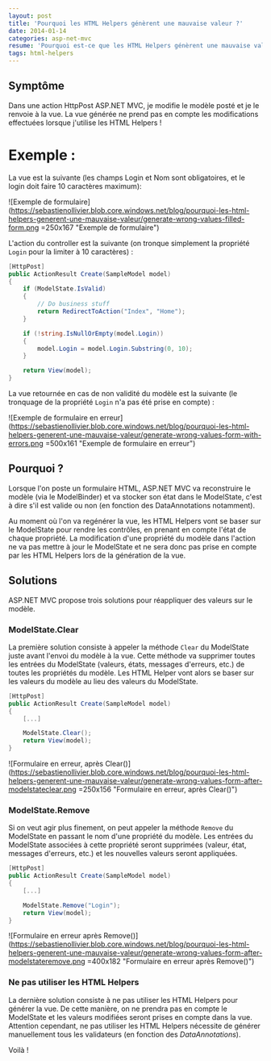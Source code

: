```yaml
---
layout: post
title: 'Pourquoi les HTML Helpers génèrent une mauvaise valeur ?'
date: 2014-01-14
categories: asp-net-mvc
resume: 'Pourquoi est-ce que les HTML Helpers génèrent une mauvaise valeur ? Pourquoi est-ce qu''ils utilisent l''ancienne valeur alors que je l''ai modifié dans le controller ? Voyons ça ensemble.'
tags: html-helpers
---
```

## Symptôme

Dans une action HttpPost ASP.NET MVC, je modifie le modèle posté et je le renvoie à la vue. La vue générée ne prend pas en compte les modifications effectuées lorsque j'utilise les HTML Helpers !

# Exemple :

La vue est la suivante (les champs Login et Nom sont obligatoires, et le login doit faire 10 caractères maximum):

![Exemple de formulaire](https://sebastienollivier.blob.core.windows.net/blog/pourquoi-les-html-helpers-generent-une-mauvaise-valeur/generate-wrong-values-filled-form.png =250x167 "Exemple de formulaire")

L'action du controller est la suivante (on tronque simplement la propriété `Login` pour la limiter à 10 caractères) :

```csharp
[HttpPost]
public ActionResult Create(SampleModel model)
{
    if (ModelState.IsValid)
    {
        // Do business stuff
        return RedirectToAction("Index", "Home");
    }

    if (!string.IsNullOrEmpty(model.Login))
    {
        model.Login = model.Login.Substring(0, 10);
    }

    return View(model);
}
```

La vue retournée en cas de non validité du modèle est la suivante (le tronquage de la propriété `Login` n'a pas été prise en compte) :

![Exemple de formulaire en erreur](https://sebastienollivier.blob.core.windows.net/blog/pourquoi-les-html-helpers-generent-une-mauvaise-valeur/generate-wrong-values-form-with-errors.png =500x161 "Exemple de formulaire en erreur")

## Pourquoi ?

Lorsque l'on poste un formulaire HTML, ASP.NET MVC va reconstruire le modèle (via le ModelBinder) et va stocker son état dans le ModelState, c'est à dire s'il est valide ou non (en fonction des DataAnnotations notamment).

Au moment où l'on va regénérer la vue, les HTML Helpers vont se baser sur le ModelState pour rendre les contrôles, en prenant en compte l'état de chaque propriété. La modification d'une propriété du modèle dans l'action ne va pas mettre à jour le ModelState et ne sera donc pas prise en compte par les HTML Helpers lors de la génération de la vue.

## Solutions

ASP.NET MVC propose trois solutions pour réappliquer des valeurs sur le modèle.

### ModelState.Clear

La première solution consiste à appeler la méthode `Clear` du ModelState juste avant l'envoi du modèle à la vue. Cette méthode va supprimer toutes les entrées du ModelState (valeurs, états, messages d'erreurs, etc.) de toutes les propriétés du modèle. Les HTML Helper vont alors se baser sur les valeurs du modèle au lieu des valeurs du ModelState.

```csharp
[HttpPost]
public ActionResult Create(SampleModel model)
{
    [...]

    ModelState.Clear();
    return View(model);
}
```

![Formulaire en erreur, après Clear()](https://sebastienollivier.blob.core.windows.net/blog/pourquoi-les-html-helpers-generent-une-mauvaise-valeur/generate-wrong-values-form-after-modelstateclear.png =250x156 "Formulaire en erreur, après Clear()")

### ModelState.Remove

Si on veut agir plus finement, on peut appeler la méthode `Remove` du ModelState en passant le nom d'une propriété du modèle. Les entrées du ModelState associées à cette propriété seront supprimées (valeur, état, messages d'erreurs, etc.) et les nouvelles valeurs seront appliquées.

```csharp
[HttpPost]
public ActionResult Create(SampleModel model)
{
    [...]

    ModelState.Remove("Login");
    return View(model);
}
```

![Formulaire en erreur après Remove()](https://sebastienollivier.blob.core.windows.net/blog/pourquoi-les-html-helpers-generent-une-mauvaise-valeur/generate-wrong-values-form-after-modelstateremove.png =400x182 "Formulaire en erreur après Remove()")

### Ne pas utiliser les HTML Helpers

La dernière solution consiste à ne pas utiliser les HTML Helpers pour générer la vue. De cette manière, on ne prendra pas en compte le ModelState et les valeurs modifiées seront prises en compte dans la vue. Attention cependant, ne pas utiliser les HTML Helpers nécessite de générer manuellement tous les validateurs (en fonction des _DataAnnotations_).


Voilà !


